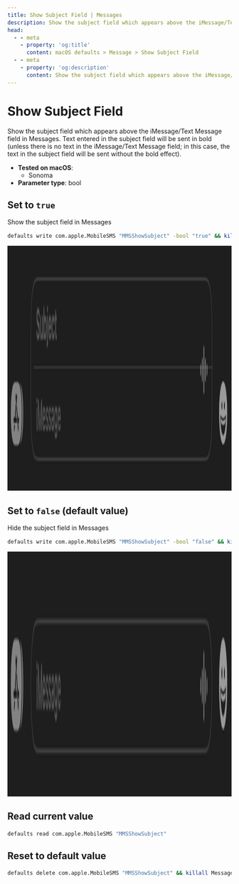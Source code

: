 ```yaml
---
title: Show Subject Field | Messages
description: Show the subject field which appears above the iMessage/Text Message field in Messages. Text entered in the subject field will be sent in bold (unless there is no text in the iMessage/Text Message field; in this case, the text in the subject field will be sent without the bold effect).
head:
  - - meta
    - property: 'og:title'
      content: macOS defaults > Message > Show Subject Field
  - - meta
    - property: 'og:description'
      content: Show the subject field which appears above the iMessage/Text Message field in Messages. Text entered in the subject field will be sent in bold (unless there is no text in the iMessage/Text Message field; in this case, the text in the subject field will be sent without the bold effect).
---
```


# Show Subject Field 

Show the subject field which appears above the iMessage/Text Message field in Messages. Text entered in the subject field will be sent in bold (unless there is no text in the iMessage/Text Message field; in this case, the text in the subject field will be sent without the bold effect).

<!-- break lists -->

- **Tested on macOS**:
  - Sonoma
- **Parameter type**: bool

## Set to `true`

Show the subject field in Messages

```bash
defaults write com.apple.MobileSMS "MMSShowSubject" -bool "true" && killall Messages
```

<img
  src="./images/show-subject-field/true.png"
  alt="Messages app with subject field showing"
  height="550"
/>

## Set to `false` (default value)

Hide the subject field in Messages

```bash
defaults write com.apple.MobileSMS "MMSShowSubject" -bool "false" && killall Messages
```

<img
  src="./images/show-subject-field/false.png"
  alt="Messages app with subject field hidden"
  height="550"
/>

## Read current value

```bash
defaults read com.apple.MobileSMS "MMSShowSubject"
```

## Reset to default value

```bash
defaults delete com.apple.MobileSMS "MMSShowSubject" && killall Messages
```

